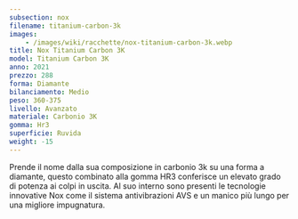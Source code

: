 ```yaml
---
subsection: nox
filename: titanium-carbon-3k
images:
    - /images/wiki/racchette/nox-titanium-carbon-3k.webp
title: Nox Titanium Carbon 3K
model: Titanium Carbon 3K
anno: 2021
prezzo: 288
forma: Diamante
bilanciamento: Medio
peso: 360-375
livello: Avanzato
materiale: Carbonio 3K
gomma: Hr3
superficie: Ruvida
weight: -15
---
```

Prende il nome dalla sua composizione in carbonio 3k su una forma a diamante, questo combinato alla gomma HR3 conferisce un elevato grado di potenza ai colpi in uscita. Al suo interno sono presenti le tecnologie innovative Nox come il sistema antivibrazioni AVS e un manico più lungo per una migliore impugnatura.